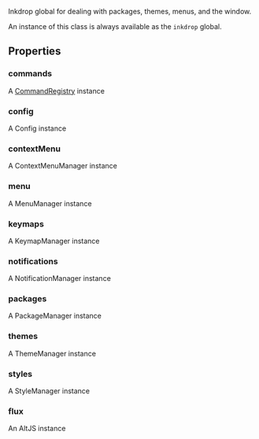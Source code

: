 Inkdrop global for dealing with packages, themes, menus, and the window.

An instance of this class is always available as the `inkdrop` global.

## Properties

### commands

A [CommandRegistry](/reference/command-registry) instance

### config

A Config instance

### contextMenu

A ContextMenuManager instance

### menu

A MenuManager instance

### keymaps

A KeymapManager instance

### notifications

A NotificationManager instance

### packages

A PackageManager instance

### themes

A ThemeManager instance

### styles

A StyleManager instance

### flux

An AltJS instance

